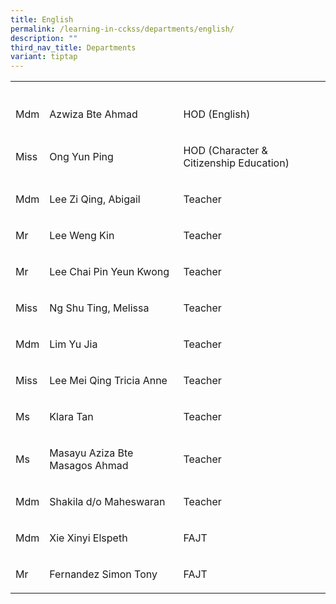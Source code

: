 ```yaml
---
title: English
permalink: /learning-in-cckss/departments/english/
description: ""
third_nav_title: Departments
variant: tiptap
---
```

<table><tbody><tr><th rowspan="1" colspan="1"><p></p></th><th rowspan="1" colspan="1"><p></p></th><th rowspan="1" colspan="1"><p></p></th></tr><tr><td rowspan="1" colspan="1"><p>Mdm</p></td><td rowspan="1" colspan="1"><p>Azwiza Bte Ahmad</p></td><td rowspan="1" colspan="1"><p>HOD (English)</p></td></tr><tr><td rowspan="1" colspan="1"><p>Miss</p></td><td rowspan="1" colspan="1"><p>Ong Yun Ping</p></td><td rowspan="1" colspan="1"><p>HOD (Character &amp; Citizenship Education)</p></td></tr><tr><td rowspan="1" colspan="1"><p>Mdm</p></td><td rowspan="1" colspan="1"><p>Lee Zi Qing, Abigail</p></td><td rowspan="1" colspan="1"><p>Teacher</p></td></tr><tr><td rowspan="1" colspan="1"><p>Mr</p></td><td rowspan="1" colspan="1"><p>Lee Weng Kin</p></td><td rowspan="1" colspan="1"><p>Teacher</p></td></tr><tr><td rowspan="1" colspan="1"><p>Mr</p></td><td rowspan="1" colspan="1"><p>Lee Chai Pin Yeun Kwong</p></td><td rowspan="1" colspan="1"><p>Teacher</p></td></tr><tr><td rowspan="1" colspan="1"><p>Miss</p></td><td rowspan="1" colspan="1"><p>Ng Shu Ting, Melissa</p></td><td rowspan="1" colspan="1"><p>Teacher</p></td></tr><tr><td rowspan="1" colspan="1"><p>Mdm</p></td><td rowspan="1" colspan="1"><p>Lim Yu Jia</p></td><td rowspan="1" colspan="1"><p>Teacher</p></td></tr><tr><td rowspan="1" colspan="1"><p>Miss</p></td><td rowspan="1" colspan="1"><p>Lee Mei Qing Tricia Anne</p></td><td rowspan="1" colspan="1"><p>Teacher</p></td></tr><tr><td rowspan="1" colspan="1"><p>Ms</p></td><td rowspan="1" colspan="1"><p>Klara Tan</p></td><td rowspan="1" colspan="1"><p>Teacher</p></td></tr><tr><td rowspan="1" colspan="1"><p>Ms</p></td><td rowspan="1" colspan="1"><p>Masayu Aziza Bte Masagos Ahmad</p></td><td rowspan="1" colspan="1"><p>Teacher</p></td></tr><tr><td rowspan="1" colspan="1"><p>Mdm</p></td><td rowspan="1" colspan="1"><p>Shakila d/o Maheswaran</p></td><td rowspan="1" colspan="1"><p>Teacher</p></td></tr><tr><td rowspan="1" colspan="1"><p>Mdm</p></td><td rowspan="1" colspan="1"><p>Xie Xinyi Elspeth</p></td><td rowspan="1" colspan="1"><p>FAJT</p></td></tr><tr><td rowspan="1" colspan="1"><p>Mr</p></td><td rowspan="1" colspan="1"><p>Fernandez Simon Tony</p></td><td rowspan="1" colspan="1"><p>FAJT</p></td></tr></tbody></table><p></p>